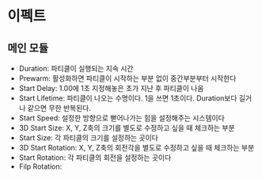 # 이펙트
## 메인 모듈
- Duration: 파티클이 실행되는 지속 시간
- Prewarm: 활성화하면 파티클이 시작하는 부분 없이 중간부분부터 시작한다
- Start Delay: 1.00에 1초 지정해놓은 초가 지난 후 파티클이 나옴
- Start Lifetime: 파티클이 나오는 수명이다. 1을 쓰면 1초이다. Duration보다 길거나 같으면 무한 반복된다.
- Start Speed: 설정한 방향으로 뻗어나가는 힘을 설정해주는 시스템이다
- 3D Start Size: X, Y, Z축의 크기를 별도로 수정하고 싶을 때 체크하는 부분
- Start Size: 각 파티클의 크기를 설정하는 곳이다
- 3D Start Rotation: X, Y, Z축의 회전각을 별도로 수정하고 싶을 때 체크하는 부분
- Start Rotation: 각 파티클의 회전을 설정하는 곳이다
- Filp Rotation:
